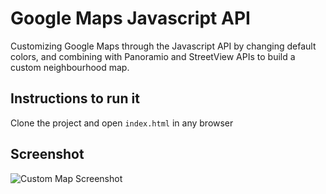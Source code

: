# Google Maps Javascript API
Customizing Google Maps through the Javascript API by changing default colors, and combining with Panoramio and StreetView APIs to build a custom neighbourhood map.

## Instructions to run it
Clone the project and open `index.html` in any browser

## Screenshot
![Custom Map Screenshot](https://gnstudenko.github.io/images/maps.png)
